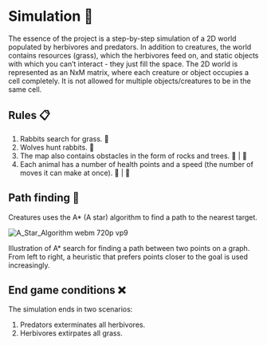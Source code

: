# Simulation 🧬
The essence of the project is a step-by-step simulation of a 2D world populated by herbivores and predators. In addition to creatures, the world contains resources (grass), which the herbivores feed on, and static objects with which you can’t interact - they just fill the space.
The 2D world is represented as an NxM matrix, where each creature or object occupies a cell completely. It is not allowed for multiple objects/creatures to be in the same cell.

## Rules 📋
1. Rabbits search for grass. 🐇
2. Wolves hunt rabbits. 🐺
3. The map also contains obstacles in the form of rocks and trees. 🌳 | 🗻
4. Each animal has a number of health points and a speed (the number of moves it can make at once). 💊 | 💨

## Path finding 📐
Creatures uses the A* (A star) algorithm to find a path to the nearest target.

![A_Star_Algorithm webm 720p vp9](https://github.com/KostyaDemens/Simulation/assets/93008807/002b585d-5157-4c5b-8872-c144d0b1a33e)

Illustration of A* search for finding a path between two points on a graph. From left to right, a heuristic that prefers points closer to the goal is used increasingly.

## End game conditions ❌

The simulation ends in two scenarios:
1. Predators exterminates all herbivores.
2. Herbivores extirpates all grass.

##
